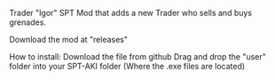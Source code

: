 Trader "Igor"
SPT Mod that adds a new Trader who sells and buys grenades.

Download the mod at "releases"

How to install: 
Download the file from github Drag and drop the "user" folder into your SPT-AKI folder (Where the .exe files are located)
